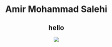 <div align="center">
  <h1 text="blue">Amir Mohammad Salehi</h1>
  <h2>hello</h2>
  <img src="https://skillicons.dev/icons?i=html,css,bootstrap,git,github,js,ts"/>
</div>
